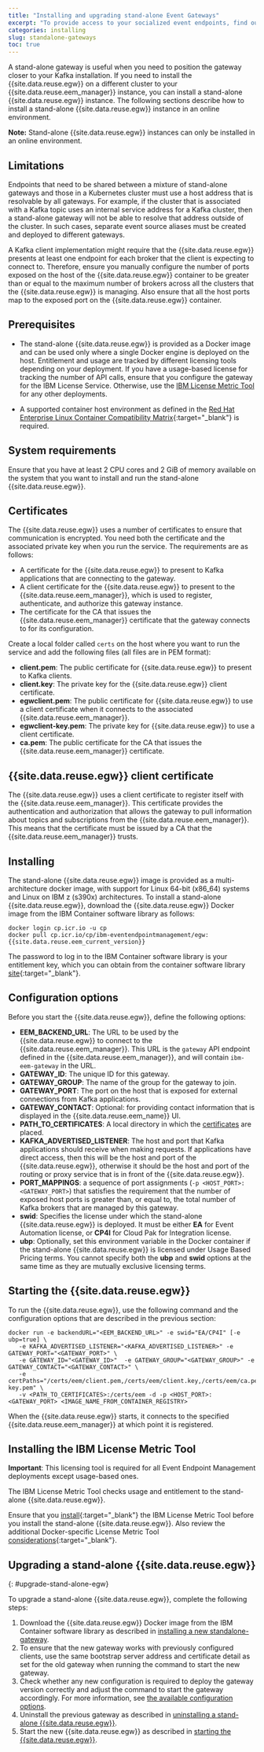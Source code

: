 ```yaml
---
title: "Installing and upgrading stand-alone Event Gateways"
excerpt: "To provide access to your socialized event endpoints, find out how to install and configure stand-alone Event Gateways outside your cluster, for example, to place it closer to your Kafka deployment."
categories: installing
slug: standalone-gateways
toc: true
---
```


A stand-alone gateway is useful when you need to position the gateway closer to your Kafka installation. If you need to install the {{site.data.reuse.egw}} on a different cluster to your {{site.data.reuse.eem_manager}} instance, you can install a stand-alone {{site.data.reuse.egw}} instance. The following sections describe how to install a stand-alone {{site.data.reuse.egw}} instance in an online environment.

**Note:** Stand-alone {{site.data.reuse.egw}} instances can only be installed in an online environment.


## Limitations
Endpoints that need to be shared between a mixture of stand-alone gateways and those in a Kubernetes cluster must use a host address that is resolvable by all gateways. For example, if the cluster that is associated with a Kafka topic uses an internal service address for a Kafka cluster, then a stand-alone gateway will not be able to resolve that address outside of the cluster. In such cases, separate event source aliases must be created and deployed to different gateways.

A Kafka client implementation might require that the {{site.data.reuse.egw}} presents at least one endpoint for each broker that the client is expecting to connect to. Therefore, ensure you manually configure the number of ports exposed on the host of the {{site.data.reuse.egw}} container to be greater than or equal to the maximum number of brokers across all the clusters that the {{site.data.reuse.egw}} is managing. Also ensure that all the host ports map to the exposed port on the {{site.data.reuse.egw}} container.

## Prerequisites

- The stand-alone {{site.data.reuse.egw}} is provided as a Docker image and can be used only where a single Docker engine is deployed on the host. Entitlement and usage are tracked by different licensing tools depending on your deployment. If you have a usage-based license for tracking the number of API calls, ensure that you configure the gateway for the IBM License Service. Otherwise, use the [IBM License Metric Tool](#installing-the-ibm-license-metric-tool) for any other deployments.

- A supported container host environment as defined in the [Red Hat Enterprise Linux Container Compatibility Matrix](https://access.redhat.com/support/policy/rhel-container-compatibility){:target="_blank"} is required.

## System requirements

Ensure that you have at least 2 CPU cores and 2 GiB of memory available on the system that you want to install and run the stand-alone {{site.data.reuse.egw}}.

## Certificates

The {{site.data.reuse.egw}} uses a number of certificates to ensure that communication is encrypted. You need both the certificate and the associated private key when you run the service. The requirements are as follows:

- A certificate for the {{site.data.reuse.egw}} to present to Kafka applications that are connecting to the gateway.
- A client certificate for the {{site.data.reuse.egw}} to present to the {{site.data.reuse.eem_manager}}, which is used to register, authenticate, and authorize this gateway instance.
- The certificate for the CA that issues the {{site.data.reuse.eem_manager}} certificate that the gateway connects to for its configuration.

Create a local folder called `certs` on the host where you want to run the service and add the following files (all files are in PEM format):

- **client.pem**: The public certificate for {{site.data.reuse.egw}} to present to Kafka clients.
- **client.key**: The private key for the {{site.data.reuse.egw}} client certificate.
- **egwclient.pem**: The public certificate for {{site.data.reuse.egw}} to use a client certificate when it connects to the associated {{site.data.reuse.eem_manager}}.
- **egwclient-key.pem**: The private key for {{site.data.reuse.egw}} to use a client certificate.
- **ca.pem**: The public certificate for the CA that issues the {{site.data.reuse.eem_manager}} certificate.

## {{site.data.reuse.egw}} client certificate

The {{site.data.reuse.egw}} uses a client certificate to register itself with the {{site.data.reuse.eem_manager}}. This certificate provides the authentication and authorization that allows the gateway to pull information about topics and subscriptions from the {{site.data.reuse.eem_manager}}. This means that the certificate must be issued by a CA that the {{site.data.reuse.eem_manager}} trusts.

## Installing

The stand-alone {{site.data.reuse.egw}} image is provided as a multi-architecture docker image, with support for Linux 64-bit (x86_64) systems and Linux on IBM z (s390x) architectures. To install a stand-alone {{site.data.reuse.egw}}, download the {{site.data.reuse.egw}} Docker image from the IBM Container software library as follows:

```shell
docker login cp.icr.io -u cp
docker pull cp.icr.io/cp/ibm-eventendpointmanagement/egw:{{site.data.reuse.eem_current_version}}
```

The password to log in to the IBM Container software library is your entitlement key, which you can obtain from the container software library [site](https://myibm.ibm.com/products-services/containerlibrary){:target="_blank"}.

## Configuration options

Before you start the {{site.data.reuse.egw}}, define the following options:

- **EEM_BACKEND_URL**: The URL to be used by the {{site.data.reuse.egw}} to connect to the {{site.data.reuse.eem_manager}}. This URL is the `gateway` API endpoint defined in the {{site.data.reuse.eem_manager}}, and will contain `ibm-eem-gateway` in the URL.
- **GATEWAY_ID**: The unique ID for this gateway.
- **GATEWAY_GROUP**: The name of the group for the gateway to join.
- **GATEWAY_PORT**: The port on the host that is exposed for external connections from Kafka applications.
- **GATEWAY_CONTACT**: Optional: for providing contact information that is displayed in the {{site.data.reuse.eem_name}} UI.
- **PATH_TO_CERTIFICATES**: A local directory in which the [certificates](#certificates) are placed.
- **KAFKA_ADVERTISED_LISTENER**: The host and port that Kafka applications should receive when making requests. If applications have direct access, then this will be the host and port of the {{site.data.reuse.egw}}, otherwise it should be the host and port of the routing or proxy service that is in front of the {{site.data.reuse.egw}}.
- **PORT_MAPPINGS**: a sequence of port assignments (`-p <HOST_PORT>:<GATEWAY_PORT>`) that satisfies the requirement that the number of exposed host ports is greater than, or equal to, the total number of Kafka brokers that are managed by this gateway.
- **swid**: Specifies the license under which the stand-alone {{site.data.reuse.egw}} is deployed. It must be either **EA** for Event Automation license, or **CP4I** for Cloud Pak for Integration license.
- **ubp**: Optionally, set this environment variable in the Docker container if the stand-alone {{site.data.reuse.egw}} is licensed under Usage Based Pricing terms. You cannot specify both the **ubp** and **swid** options at the same time as they are mutually exclusive licensing terms.

## Starting the {{site.data.reuse.egw}}

To run the {{site.data.reuse.egw}}, use the following command and the configuration options that are described in the previous section:

```shell
docker run -e backendURL="<EEM_BACKEND_URL>" -e swid="EA/CP4I" [-e ubp=true] \
   -e KAFKA_ADVERTISED_LISTENER="<KAFKA_ADVERTISED_LISTENER>" -e GATEWAY_PORT="<GATEWAY_PORT>" \
   -e GATEWAY_ID="<GATEWAY_ID>"  -e GATEWAY_GROUP="<GATEWAY_GROUP>" -e GATEWAY_CONTACT="<GATEWAY_CONTACT>" \
   -e certPaths="/certs/eem/client.pem,/certs/eem/client.key,/certs/eem/ca.pem,/certs/eem/egwclient.pem,/certs/eem/egwclient-key.pem" \
   -v <PATH_TO_CERTIFICATES>:/certs/eem -d -p <HOST_PORT>:<GATEWAY_PORT> <IMAGE_NAME_FROM_CONTAINER_REGISTRY>
```

When the {{site.data.reuse.egw}} starts, it connects to the specified {{site.data.reuse.eem_manager}} at which point it is registered. 

## Installing the IBM License Metric Tool

**Important**: This licensing tool is required for all Event Endpoint Management deployments except usage-based ones.

The IBM License Metric Tool checks usage and entitlement to the stand-alone {{site.data.reuse.egw}}.

Ensure that you [install](https://www.ibm.com/docs/en/license-metric-tool?topic=tool-installing){:target="_blank"} the IBM License Metric Tool before you install the stand-alone {{site.data.reuse.egw}}. Also review the additional Docker-specific License Metric Tool [considerations](https://www.ibm.com/docs/en/license-metric-tool?topic=configuration-discovering-software-in-docker-containers){:target="_blank"}.


## Upgrading a stand-alone {{site.data.reuse.egw}}
{: #upgrade-stand-alone-egw}

To upgrade a stand-alone {{site.data.reuse.egw}}, complete the following steps: 

1. Download the {{site.data.reuse.egw}} Docker image from the IBM Container software library as described in [installing a new standalone-gateway](#installing).
1. To ensure that the new gateway works with previously configured clients, use the same bootstrap server address and certificate detail as set for the old gateway when running the command to start the new gateway.
1. Check whether any new configuration is required to deploy the gateway version correctly and adjust the command to start the gateway accordingly. For more information, see [the available configuration options](#configuration-options).
1. Uninstall the previous gateway as described in [uninstalling a stand-alone {{site.data.reuse.egw}}](../uninstalling/#uninstalling-a-stand-alone-event-gateway).
1. Start the new {{site.data.reuse.egw}} as described in [starting the {{site.data.reuse.egw}}](#starting-the-event-gateway).


